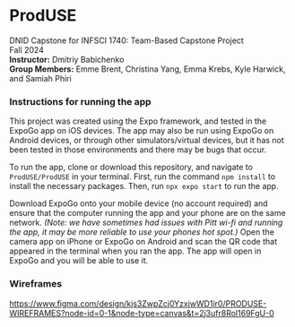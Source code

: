 # ProdUSE
DNID Capstone for INFSCI 1740: Team-Based Capstone Project  
Fall 2024  
**Instructor:** Dmitriy Babichenko  
**Group Members:** Emme Brent, Christina Yang, Emma Krebs, Kyle Harwick, and Samiah Phiri

### Instructions for running the app
This project was created using the Expo framework, and tested in the ExpoGo app on iOS devices. The app may also be run using ExpoGo on Android devices, or through other simulators/virtual devices, but it has not been tested in those environments and there may be bugs that occur.  

To run the app, clone or download this repository, and navigate to `ProdUSE/ProdUSE` in your terminal. First, run the command `npm install` to install the necessary packages. Then, run `npx expo start` to run the app.  

Download ExpoGo onto your mobile device (no account required) and ensure that the computer running the app and your phone are on the same network. *(Note: we have sometimes had issues with Pitt wi-fi and running the app, it may be more reliable to use your phones hot spot.)* Open the camera app on iPhone or ExpoGo on Android and scan the QR code that appeared in the terminal when you ran the app. The app will open in ExpoGo and you will be able to use it. 


### Wireframes
https://www.figma.com/design/kjs3ZwpZcj0YzxjwWD1ir0/PRODUSE-WIREFRAMES?node-id=0-1&node-type=canvas&t=2j3ufr8Rol169FgU-0
